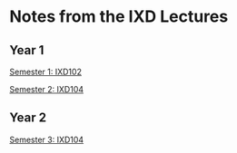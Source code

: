 # Notes from the IXD Lectures

## Year 1
[Semester 1: IXD102](https://github.com/SaysKez/ixd-notes/blob/master/ixd102notes.md)

[Semester 2: IXD104](https://github.com/SaysKez/ixd-notes/blob/master/ixd104notes.md)

## Year 2
[Semester 3: IXD104](https://github.com/SaysKez/ixd-notes/blob/master/ixd104notes.md)